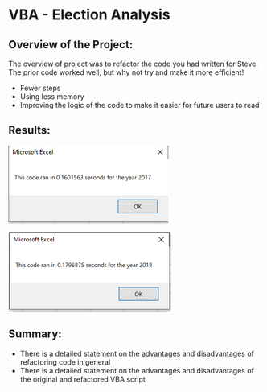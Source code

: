 # VBA - Election Analysis

## Overview of the Project:
The overview of project was to refactor the code you had written for Steve. The prior code worked well, but why not try and make it more efficient! 
  * Fewer steps
  * Using less memory
  * Improving the logic of the code to make it easier for future users to read


## Results:
![](Resources/VBA_Challenge_2017.PNG)


![](Resources/VBA_Challenge_2018.PNG)



## Summary:
   * There is a detailed statement on the advantages and disadvantages of refactoring code in general
   * There is a detailed statement on the advantages and disadvantages of the original and refactored VBA script 
